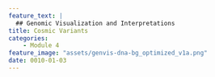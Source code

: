 ```yaml
---
feature_text: |
  ## Genomic Visualization and Interpretations
title: Cosmic Variants
categories:
    - Module 4
feature_image: "assets/genvis-dna-bg_optimized_v1a.png"
date: 0010-01-03
---
```

